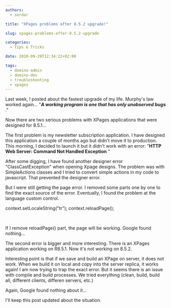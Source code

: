 ```yaml
---
authors:
  - serdar

title: "XPages problems after 8.5.2 upgrade!"

slug: xpages-problems-after-8.5.2-upgrade

categories:
  - Tips & Tricks

date: 2010-09-29T12:34:22+02:00

tags:
  - domino-admin
  - domino-dev
  - troubleshooting
  - xpages
---
```


Last week, I posted about the fastest upgrade of my life. Murphy's law worked again... "***A working program is one that has only unobserved bugs*** ."

Now there are two serious problems with XPages applications that were designed for 8.5.1...
<!-- more -->
The first problem is my newsletter subscription application. I have designed this application a couple of months ago but didn't move it to production. This morning, I decided to launch it but it didn't work with an error: "**HTTP Web Server: Command Not Handled Exception** "

After some digging, I have found another designer error "ClassCastException" when opening Xpage designs. The problem was with SimpleActions classes and I tried to convert simple actions in my code to javascript. That prevented the designer error.

But I were still getting the page error. I removed some parts one by one to find the exact source of the error. Eventually, I found the problem at the language custom control.

context.setLocaleString("tr");
context.reloadPage();

<br />

If I remove reloadPage() part, the page will be working. Google found nothing...

The second error is bigger and more interesting. There is an XPages application working on R8.5.1. Now it's not working on 8.5.2.

Interesting point is that if we save and build an XPage on server, it does not work. When we build it on local and copy into the server replica, it works again! I am now trying to trap the exact error. But it seems there is an issue with compile and build processes. We tried everything (clean, build, build all, different clients, differen servers, etc.)

Again, Google found nothing about it...

I'll keep this post updated about the situation.
